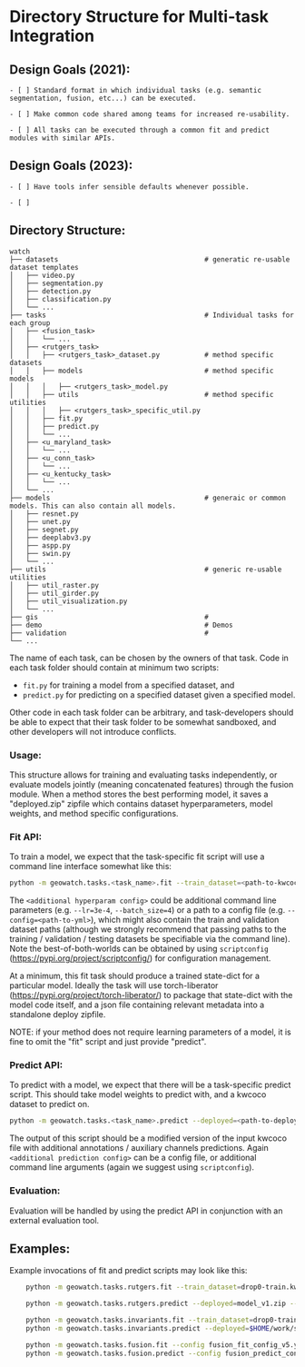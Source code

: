 # Directory Structure for Multi-task Integration


## Design Goals (2021): 

    - [ ] Standard format in which individual tasks (e.g. semantic segmentation, fusion, etc...) can be executed.

    - [ ] Make common code shared among teams for increased re-usability.

    - [ ] All tasks can be executed through a common fit and predict modules with similar APIs.


## Design Goals (2023): 

    - [ ] Have tools infer sensible defaults whenever possible.

    - [ ] 


## Directory Structure:

    watch
    ├── datasets                                    # generatic re-usable dataset templates
    │   ├── video.py            
    │   ├── segmentation.py      
    │   ├── detection.py         
    │   ├── classification.py    
    │   └── ...                                
    ├── tasks                                       # Individual tasks for each group
    │   ├── <fusion_task> 
    │   │   └── ...        
    │   ├── <rutgers_task>    
    │   │   ├── <rutgers_task>_dataset.py           # method specific datasets
    │   │   ├── models                              # method specific models
    │   │   │   ├── <rutgers_task>_model.py
    │   │   ├── utils                               # method specific utilities
    │   │   │   ├── <rutgers_task>_specific_util.py
    │   │   ├── fit.py
    │   │   ├── predict.py
    │   │   └── ...        
    │   ├── <u_maryland_task>      
    │   │   └── ...        
    │   ├── <u_conn_task>         
    │   │   └── ...        
    │   ├── <u_kentucky_task>
    │   │   └── ...        
    │   └── ...        
    ├── models                                      # generaic or common models. This can also contain all models.
    │   ├── resnet.py            
    │   ├── unet.py      
    │   ├── segnet.py         
    │   ├── deeplabv3.py   
    │   ├── aspp.py
    │   ├── swin.py
    │   └── ... 
    ├── utils                                       # generic re-usable utilities
    │   ├── util_raster.py      
    │   ├── util_girder.py         
    │   ├── util_visualization.py    
    │   └── ...    
    ├── gis                                         # 
    ├── demo                                        # Demos
    ├── validation                                  # 
    └── ...

The name of each task, can be chosen by the owners of that task.
Code in each task folder should contain at minimum two scripts: 

* `fit.py`  for training a model from a specified dataset, and
* `predict.py` for predicting on a specified dataset given a specified model.

Other code in each task folder can be arbitrary, and task-developers should be
able to expect that their task folder to be somewhat sandboxed, and
other developers will not introduce conflicts.

### Usage:
This structure allows for training and evaluating tasks independently, 
or evaluate models jointly (meaning concatenated features) through 
the fusion module. When a method stores the best performing model, 
it saves a "deployed.zip" zipfile which contains dataset hyperparameters, 
model weights, and method specific configurations. 

### Fit API:
To train a model, we expect that the task-specific fit script will use 
a command line interface somewhat like this:

```bash
python -m geowatch.tasks.<task_name>.fit --train_dataset=<path-to-kwcoco> --vali_dataset=<path-to-kwcoco> <additional hyperparam config>
```

The `<additional hyperparam config>` could be additional command line 
parameters (e.g. `--lr=3e-4`, `--batch_size=4`) or a path to a config 
file (e.g. `--config=<path-to-yml>`), which might also contain the 
train and validation dataset paths (although we strongly recommend 
that passing paths to the training / validation / testing datasets 
be specifiable via the command line). Note the best-of-both-worlds 
can be obtained by using `scriptconfig` (https://pypi.org/project/scriptconfig/) 
for configuration management.

At a minimum, this fit task should produce a trained state-dict for a 
particular model. Ideally the task will use torch-liberator 
(https://pypi.org/project/torch-liberator/) to package that state-dict 
with the model code itself, and a json file containing relevant metadata 
into a standalone deploy zipfile.

NOTE: if your method does not require learning parameters of a model, it is
fine to omit the "fit" script and just provide "predict".


### Predict API:
To predict with a model, we expect that there will be a task-specific 
predict script. This should take model weights to predict with, 
and a kwcoco dataset to predict on.

```bash
python -m geowatch.tasks.<task_name>.predict --deployed=<path-to-deploy-zipfile> --dataset=<path-to-kwcoco> <additional prediction config>
```

The output of this script should be a modified version of the input 
kwcoco file with additional annotations / auxiliary channels predictions. 
Again `<additional prediction config>` can be a config file, or additional 
command line arguments (again we suggest using `scriptconfig`).


### Evaluation:

Evaluation will be handled by using the predict API in conjunction with an
external evaluation tool.


## Examples:


Example invocations of fit and predict scripts may look like this:


```bash
    python -m geowatch.tasks.rutgers.fit --train_dataset=drop0-train.kwcoco.json --config=train_config_v1.yml

    python -m geowatch.tasks.rutgers.predict --deployed=model_v1.zip --dataset=drop0-test.kwcoco.json

    python -m geowatch.tasks.invariants.fit --train_dataset=drop0-train.kwcoco.json --vali_dataset=drop0-train.kwcoco.json --model=custom_arch_v1 --init=<path/to/pretrained/state.pt> --lr=1e-3 --workers=8 --workdir=$HOME/work/smart --name=myexpt_v1
    python -m geowatch.tasks.invariants.predict --deployed=$HOME/work/smart/myexpt_v1/deployed.zip --dataset=drop0-test.kwcoco.json --output=drop0-test-predictions.kwcoco.json

    python -m geowatch.tasks.fusion.fit --config fusion_fit_config_v5.yml
    python -m geowatch.tasks.fusion.predict --config fusion_predict_config_v5.yml
```
